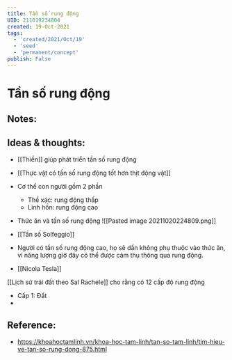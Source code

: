 ```yaml
---
title: Tần số rung động
UID: 211019234804
created: 19-Oct-2021
tags:
  - 'created/2021/Oct/19'
  - 'seed'
  - 'permanent/concept'
publish: False
---
```

# Tần số rung động

## Notes:


## Ideas & thoughts:
- [[Thiền]] giúp phát triển tần số rung động
- [[Thực vật có tần số rung động tốt hơn thịt động vật]]
- Cơ thể con người gồm 2 phần
	- Thể xác: rung động thấp
	- Linh hồn: rung động cao

- Thức ăn và tần số rung động
	![[Pasted image 20211020224809.png]]

- [[Tần số Solfeggio]]
- Người có tần số rung động cao, họ sẽ dần không phụ thuộc vào thức ăn, vì năng lượng giờ đây có thể được cảm thụ thông qua rung động.
- [[Nicola Tesla]]

[[Lịch sử trái đất theo Sal Rachele]] cho rằng có 12 cấp độ rung động
- Cấp 1: Đất 
- 
## Reference:
- https://khoahoctamlinh.vn/khoa-hoc-tam-linh/tan-so-tam-linh/tim-hieu-ve-tan-so-rung-dong-875.html

